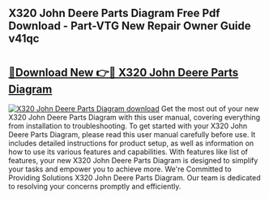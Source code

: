 ## X320 John Deere Parts Diagram Free Pdf Download - Part-VTG New Repair Owner Guide v41qc

# <h2><a href="http://dfr4vy.blite.top/?on=X320+John+Deere+Parts+Diagram">🔗Download New 👉🔴 X320 John Deere Parts Diagram</a></h2>

[![X320 John Deere Parts Diagram download](https://i.imgur.com/lujVjoI.png)](http://dfr4vy.blite.top/?on=X320+John+Deere+Parts+Diagram)
Get the most out of your new X320 John Deere Parts Diagram with this user manual, covering everything from installation to troubleshooting. To get started with your X320 John Deere Parts Diagram, please read this user manual carefully before use. It includes detailed instructions for product setup, as well as information on how to use its various features and capabilities. With features like list of features, your new X320 John Deere Parts Diagram is designed to simplify your tasks and empower you to achieve more. We're Committed to Providing Solutions X320 John Deere Parts Diagram. Our team is dedicated to resolving your concerns promptly and efficiently.
